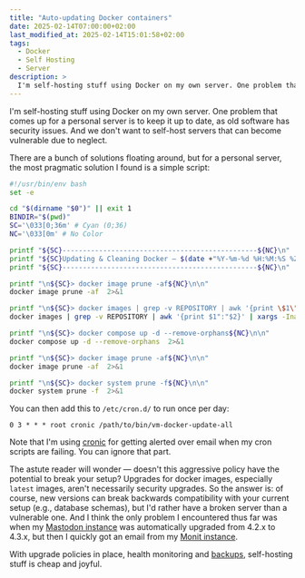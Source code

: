 ```yaml
---
title: "Auto-updating Docker containers"
date: 2025-02-14T07:00:00+02:00
last_modified_at: 2025-02-14T15:01:58+02:00
tags:
  - Docker
  - Self Hosting
  - Server
description: >
  I'm self-hosting stuff using Docker on my own server. One problem that comes up for a personal server is to keep it up to date, as old software has security issues. And we don't want to self-host servers that can become vulnerable due to neglect.
---
```


<p class="intro">
  I'm self-hosting stuff using Docker on my own server. One problem that comes up for a personal server is to keep it up to date, as old software has security issues. And we don't want to self-host servers that can become vulnerable due to neglect.
</p>

There are a bunch of solutions floating around, but for a personal server, the most pragmatic solution I found is a simple script:

```bash
#!/usr/bin/env bash
set -e

cd "$(dirname "$0")" || exit 1
BINDIR="$(pwd)"
SC='\033[0;36m' # Cyan (0;36)
NC='\033[0m' # No Color

printf "${SC}------------------------------------------------${NC}\n"
printf "${SC}Updating & Cleaning Docker — $(date +"%Y-%m-%d %H:%M:%S %Z")${NC}\n"
printf "${SC}------------------------------------------------${NC}\n"

printf "\n${SC}> docker image prune -af${NC}\n\n"
docker image prune -af  2>&1

printf "\n${SC}> docker images | grep -v REPOSITORY | awk '{print \$1\":\"\$2}' | xargs -Iname docker pull name${NC}\n\n"
docker images | grep -v REPOSITORY | awk '{print $1":"$2}' | xargs -Iname docker pull --quiet name 2>&1

printf "\n${SC}> docker compose up -d --remove-orphans${NC}\n\n"
docker compose up -d --remove-orphans  2>&1

printf "\n${SC}> docker image prune -af${NC}\n\n"
docker image prune -af  2>&1

printf "\n${SC}> docker system prune -f${NC}\n\n"
docker system prune -f  2>&1
```

You can then add this to `/etc/cron.d/` to run once per day:

```cron
0 3 * * * root cronic /path/to/bin/vm-docker-update-all
```

Note that I'm using [cronic](https://habilis.net/cronic/) for getting alerted over email when my cron scripts are failing. You can ignore that part.

The astute reader will wonder — doesn't this aggressive policy have the potential to break your setup? Upgrades for docker images, especially `latest` images, aren't necessarily security upgrades. So the answer is: of course, new versions can break backwards compatibility with your current setup (e.g., database schemas), but I'd rather have a broken server than a vulnerable one. And I think the only problem I encountered thus far was when my [Mastodon instance](https://social.alexn.org/) was automatically upgraded from 4.2.x to 4.3.x, but then I quickly got an email from my [Monit instance](./2023-01-17-server-monitoring-with-monit.md).

With upgrade policies in place, health monitoring and [backups](./2022-12-02-personal-server-backups.md), self-hosting stuff is cheap and joyful.
